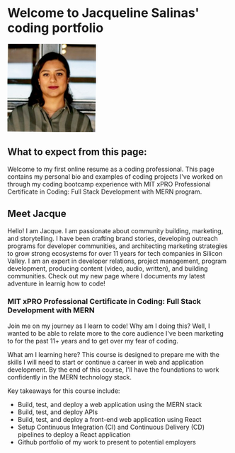 <html>
<body>
<h1> Welcome to Jacqueline Salinas' coding portfolio</h1>
<section>
<section>
<img src="bio_pic.jpeg" alt="Jacque Salinas" width="200" height="200">
<section>
<section>
<h2> What to expect from this page:</h2>
<p> Welcome to my first online resume as a coding professional. This page contains my personal bio and examples of coding projects I've worked on through my coding bootcamp experience with MIT xPRO Professional Certificate in Coding: Full Stack Development with MERN program.
<h2> Meet Jacque</h2>
<section>
<section>
<p> Hello! I am Jacque. I am passionate about community building, marketing, and storytelling. I have been crafting brand stories, developing outreach programs for developer communities, and architecting marketing strategies to grow strong ecosystems for over 11 years for tech companies in Silicon Valley. I am an expert in developer relations, project management, program development, producing content (video, audio, written), and building communities. Check out my new page where I documents my latest adventure in learnig how to code!</p>
<section>
<section>
<h3>MIT xPRO Professional Certificate in Coding: Full Stack Development with MERN </h3>
<section>
<p> Join me on my journey as I learn to code! Why am I doing this? Well, I wanted to be able to relate more to the core audience I've been marketing to for the past 11+ years and to get over my fear of coding. 

What am I learning here? 
This course is designed to prepare me with the skills I will need to start or continue a career in web and application development. By the end of this course, I'll have the foundations to work confidently in the MERN technology stack.

Key takeaways for this course include:

- Build, test, and deploy a web application using the MERN stack
- Build, test, and deploy APIs
- Build, test, and deploy a front-end web application using React
- Setup Continuous Integration (CI) and Continuous Delivery (CD) pipelines to deploy a React application
- Github portfolio of my work to present to potential employers 
<p/>
</html>
